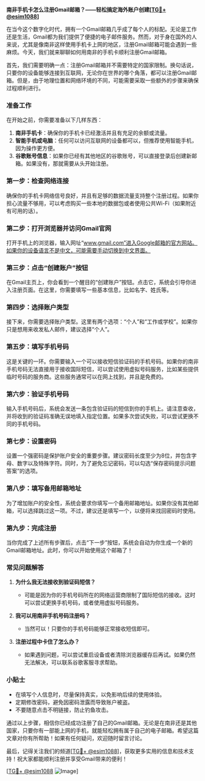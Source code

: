 **南非手机卡怎么注册Gmail邮箱？——轻松搞定海外账户创建[[TG💪+ @esim1088](https://t.me/s/esim1088)]**

在当今这个数字化时代，拥有一个Gmail邮箱几乎成了每个人的标配。无论是工作还是生活，Gmail都为我们提供了便捷的电子邮件服务。然而，对于身在国外的人来说，尤其是像南非这样使用手机卡上网的地区，注册Gmail邮箱可能会遇到一些麻烦。今天，我们就来聊聊如何用南非的手机卡顺利注册Gmail邮箱。

首先，我们需要明确一点：注册Gmail邮箱并不需要特定的国家限制。换句话说，只要你的设备能够连接到互联网，无论你在世界的哪个角落，都可以注册Gmail邮箱。但是，由于地理位置和网络环境的不同，可能需要采取一些额外的步骤来确保过程顺利进行。

### **准备工作**
在开始之前，你需要准备以下几样东西：
1. **南非手机卡**：确保你的手机卡已经激活并且有充足的余额或流量。
2. **智能手机或电脑**：任何可以访问互联网的设备都可以，但推荐使用智能手机，因为操作更方便。
3. **谷歌账号信息**：如果你已经有其他地区的谷歌账号，可以直接登录后创建新邮箱。如果没有，那就需要从头开始注册。

### **第一步：检查网络连接**
确保你的手机卡网络信号良好，并且有足够的数据流量支持整个注册过程。如果你担心流量不够用，可以考虑购买一些本地的数据包或者使用公共Wi-Fi（如果附近有可用的话）。

### **第二步：打开浏览器并访问Gmail官网**
打开手机上的浏览器，输入网址“www.gmail.com”进入Google邮箱的官方网站。如果你的设备语言不是中文，可能需要手动切换到中文界面。

### **第三步：点击“创建账户”按钮**
在Gmail主页上，你会看到一个醒目的“创建账户”按钮。点击它，系统会引导你进入注册页面。在这里，你需要填写一些基本信息，比如名字、姓氏等。

### **第四步：选择账户类型**
接下来，你需要选择账户类型。这里有两个选项：“个人”和“工作或学校”。如果你只是想用来收发私人邮件，建议选择“个人”。

### **第五步：填写手机号码**
这是关键的一环。你需要输入一个可以接收短信验证码的手机号码。如果你的南非手机号码无法直接用于接收国际短信，可以尝试使用虚拟号码服务，比如某些提供临时号码的服务商。这些服务通常可以在网上找到，并且是免费的。

### **第六步：验证手机号码**
输入手机号码后，系统会发送一条包含验证码的短信到你的手机上。请注意查收，并将收到的验证码准确无误地填入指定位置。如果多次尝试失败，可以尝试更换不同的手机号码。

### **第七步：设置密码**
设置一个强密码是保护账户安全的重要步骤。建议密码长度至少为8位，并包含字母、数字以及特殊字符。同时，为了避免忘记密码，可以勾选“保存密码提示问题答案”的选项。

### **第八步：填写备用邮箱地址**
为了增加账户的安全性，系统会要求你填写一个备用邮箱地址。如果你没有其他邮箱，可以选择跳过这一项。不过，建议还是填写一个，以便将来找回密码时使用。

### **第九步：完成注册**
当你完成了上述所有步骤后，点击“下一步”按钮，系统会自动为你生成一个新的Gmail邮箱地址。此时，你可以开始使用这个邮箱了！

### **常见问题解答**
1. **为什么我无法接收到验证码短信？**
   - 可能是因为你的手机号码所在的网络运营商限制了国际短信的接收。这时可以尝试更换手机号码，或者使用虚拟号码服务。

2. **我可以用南非手机号码注册吗？**
   - 当然可以！只要你的手机号码能够正常接收短信即可。

3. **注册过程中卡住了怎么办？**
   - 如果遇到问题，可以尝试重启设备或者清除浏览器缓存后再试。如果仍然无法解决，可以联系谷歌客服寻求帮助。

### **小贴士**
- 在填写个人信息时，尽量保持真实，以免影响后续的使用体验。
- 定期修改密码，避免因密码泄露而导致账户被盗。
- 不要随意点击不明链接，防止钓鱼攻击。

通过以上步骤，相信你已经成功注册了自己的Gmail邮箱。无论是在南非还是其他国家，只要你有一部能上网的手机，就能轻松拥有属于自己的电子邮箱。希望这篇文章对你有所帮助！如果有任何疑问，欢迎随时留言讨论。

最后，记得关注我们的频道[[TG💪+ @esim1088](https://t.me/s/esim1088)]，获取更多实用的信息和技术支持！祝大家都能顺利注册并享受Gmail带来的便利！

[[TG💪+ @esim1088](https://t.me/s/esim1088) ![Image](https://i.postimg.cc/4NQfJmqS/Snipaste-2025-05-13-00-14-12.png)]
